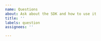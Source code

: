 ```yaml
---
name: Questions
about: Ask about the SDK and how to use it
title: ''
labels: question
assignees: ''

---
```



